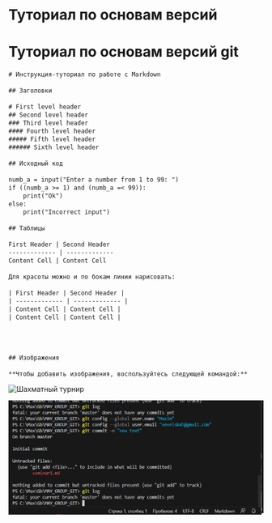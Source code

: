 # Туториал по основам версий
# Туториал по основам версий git

```
# Инструкция-туториал по работе с Markdown

## Заголовки

# First level header
## Second level header
### Third level header
#### Fourth level header
##### Fifth level header
###### Sixth level header

## Исходный код

numb_a = input("Enter a number from 1 to 99: ")
if ((numb_a >= 1) and (numb_a =< 99)):
    print("Ok")
else:
    print("Incorrect input")

## Таблицы

First Header | Second Header
------------- | -------------
Content Cell | Content Cell

Для красоты можно и по бокам линии нарисовать:

| First Header | Second Header |
| ------------- | ------------- |
| Content Cell | Content Cell |
| Content Cell | Content Cell |




## Изображения

**Чтобы добавить изображения, воспользуйтесь следующей командой:**

```
![Шахматный турнир](https://images.unsplash.com/photo-1679941030983-a42a69ff0879?ixlib=rb-4.0.3&ixid=M3wxMjA3fDB8MHxzZWFyY2h8N3x8Y2hlc3MlMjB0b3VybmFtZW50fGVufDB8fDB8fHww&auto=format&fit=crop&w=500&q=60)

![Скриншот обучения](scrgit.png)
`````